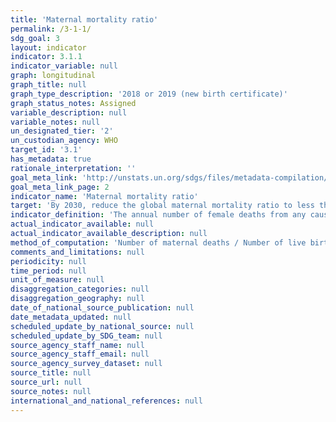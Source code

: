 ```yaml
---
title: 'Maternal mortality ratio'
permalink: /3-1-1/
sdg_goal: 3
layout: indicator
indicator: 3.1.1
indicator_variable: null
graph: longitudinal
graph_title: null
graph_type_description: '2018 or 2019 (new birth certificate)'
graph_status_notes: Assigned
variable_description: null
variable_notes: null
un_designated_tier: '2'
un_custodian_agency: WHO
target_id: '3.1'
has_metadata: true
rationale_interpretation: ''
goal_meta_link: 'http://unstats.un.org/sdgs/files/metadata-compilation/Metadata-Goal-3.pdf'
goal_meta_link_page: 2
indicator_name: 'Maternal mortality ratio'
target: 'By 2030, reduce the global maternal mortality ratio to less than 70 per 100,000 live births.'
indicator_definition: 'The annual number of female deaths from any cause related to or aggravated by pregnancy or its management (excluding accidental or incidental causes) during pregnancy and childbirth or within 42 days of termination of pregnancy, irrespective of the duration and site of the pregnancy, expressed per 100 000 live births, for a specified time period.'
actual_indicator_available: null
actual_indicator_available_description: null
method_of_computation: 'Number of maternal deaths / Number of live births Method of measurement The maternal mortality ratio can be calculated by dividing recorded (or estimated) maternal deaths by total recorded (or estimated) live births in the same period and multiplying by 100 000. Measurement requires information on pregnancy status, timing of death (during pregnancy, childbirth, or within 42 days of termination of pregnancy), and cause of death. The maternal mortality ratio can be calculated directly from data collected through vital registration systems, household surveys or other sources. There are often data quality problems, particularly related to the underreporting and misclassification of maternal deaths. Therefore, data are often adjusted in order to take these data quality issues into account. Because maternal mortality is a relatively rare event, large sample sizes are needed if household surveys are used to identify recent maternal deaths in the household (e.g. last year). This may still result in estimates with large confidence intervals, limiting the usefulness for cross_country or over_time comparisons. To reduce sample size requirements, the sisterhood method used in the DHS and multiple indicator surveys (MICS4) measures maternal mortality by asking respondents about the survival of sisters. It should be noted that the sisterhood method results in pregnancy_related mortality: regardless of the cause of death, all deaths occurring during pregnancy, birth or the six weeks following the termination of the pregnancy are included in the numerator of the maternal mortality ratio. Censuses have also included questions about maternal deaths with variable success. Reproductive Age Mortality Studies (RAMOS) is a special study that uses varied sources, depending on the context, to identify all deaths of women of reproductive age and ascertain which of these deaths are maternal or pregnancy_ related. Method of estimation For facility data_based maternal mortality, the denominator is estimated using population projections. WHO, UNICEF, UNFPA, the United Nations Population Division and The World Bank have developed a method to adjust existing data in order to take into account these data quality issues and ensure the comparability of different data sources. This method involves assessment of data for completeness and, where necessary, adjustment for underreporting and misclassification of deaths as well as development of estimates through statistical modelling for countries with no reliable national level data. Data on maternal mortality and other relevant variables are obtained through databases maintained by WHO, the United Nations Population Division, UNICEF, and The World Bank. Data available from countries varies in terms of source and methods. Given the variability of the sources of data, different methods are used for each data source in order to arrive at country estimates that are comparable and permit regional and global aggregation. Currently, only about one third of all countries/territories have reliable data available and do not need additional estimations. For about half of the countries included in the estimation process, country_reported estimates of maternal mortality are adjusted for the purposes of comparability of the methodologies. For the remainder of countries/territories '' those with no appropriate maternal mortality data''__''a statistical model is employed to predict maternal mortality levels. However, the calculated point estimates with this methodology might not represent the true levels of maternal mortality. It is advised to consider the estimates together with the reported uncertainty margins within which the true levels are known to lie. Predominant type of statistics: predicted.'
comments_and_limitations: null
periodicity: null
time_period: null
unit_of_measure: null
disaggregation_categories: null
disaggregation_geography: null
date_of_national_source_publication: null
date_metadata_updated: null
scheduled_update_by_national_source: null
scheduled_update_by_SDG_team: null
source_agency_staff_name: null
source_agency_staff_email: null
source_agency_survey_dataset: null
source_title: null
source_url: null
source_notes: null
international_and_national_references: null
---
```

